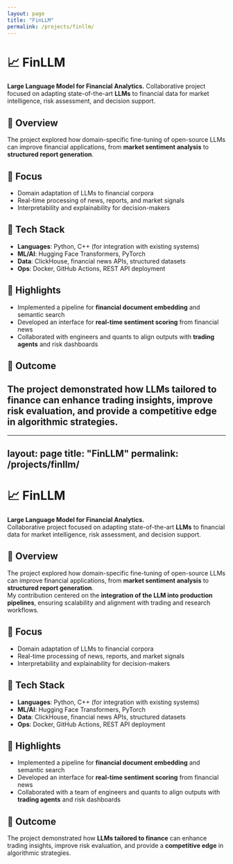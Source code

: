 ```yaml
---
layout: page
title: "FinLLM"
permalink: /projects/finllm/
---
```


# 📈 FinLLM

**Large Language Model for Financial Analytics.**
Collaborative project focused on adapting state-of-the-art **LLMs** to financial data for market intelligence, risk assessment, and decision support.

## 🔹 Overview
The project explored how domain-specific fine-tuning of open-source LLMs can improve financial applications, from **market sentiment analysis** to **structured report generation**.

## 🔹 Focus
- Domain adaptation of LLMs to financial corpora
- Real-time processing of news, reports, and market signals
- Interpretability and explainability for decision-makers

## 🔹 Tech Stack
- **Languages**: Python, C++ (for integration with existing systems)
- **ML/AI**: Hugging Face Transformers, PyTorch
- **Data**: ClickHouse, financial news APIs, structured datasets
- **Ops**: Docker, GitHub Actions, REST API deployment

## 🔹 Highlights
- Implemented a pipeline for **financial document embedding** and semantic search
- Developed an interface for **real-time sentiment scoring** from financial news
- Collaborated with engineers and quants to align outputs with **trading agents** and risk dashboards

## 🔹 Outcome
The project demonstrated how **LLMs tailored to finance** can enhance trading insights, improve risk evaluation, and provide a **competitive edge** in algorithmic strategies.
---
---
layout: page
title: "FinLLM"
permalink: /projects/finllm/
---

# 📈 FinLLM

**Large Language Model for Financial Analytics.**  
Collaborative project focused on adapting state-of-the-art **LLMs** to financial data for market intelligence, risk assessment, and decision support.

## 🔹 Overview
The project explored how domain-specific fine-tuning of open-source LLMs can improve financial applications, from **market sentiment analysis** to **structured report generation**.  
My contribution centered on the **integration of the LLM into production pipelines**, ensuring scalability and alignment with trading and research workflows.

## 🔹 Focus
- Domain adaptation of LLMs to financial corpora  
- Real-time processing of news, reports, and market signals  
- Interpretability and explainability for decision-makers  

## 🔹 Tech Stack
- **Languages**: Python, C++ (for integration with existing systems)  
- **ML/AI**: Hugging Face Transformers, PyTorch  
- **Data**: ClickHouse, financial news APIs, structured datasets  
- **Ops**: Docker, GitHub Actions, REST API deployment  

## 🔹 Highlights
- Implemented a pipeline for **financial document embedding** and semantic search  
- Developed an interface for **real-time sentiment scoring** from financial news  
- Collaborated with a team of engineers and quants to align outputs with **trading agents** and risk dashboards  

## 🔹 Outcome
The project demonstrated how **LLMs tailored to finance** can enhance trading insights, improve risk evaluation, and provide a **competitive edge** in algorithmic strategies.
